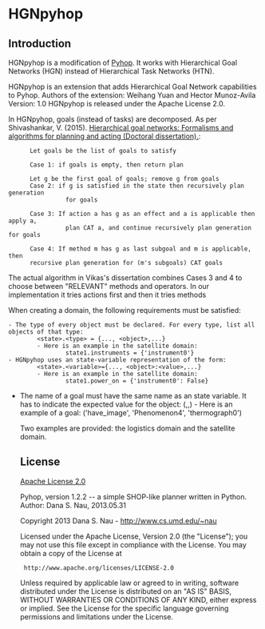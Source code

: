 # HGNpyhop

## Introduction

HGNpyhop is a modification of [Pyhop](https://bitbucket.org/dananau/pyhop/). It works with Hierarchical Goal Networks (HGN) instead of Hierarchical Task Networks (HTN).

HGNpyhop is an extension that adds Hierarchical Goal Network capabilities to Pyhop.
Authors of the extension: Weihang Yuan and Hector Munoz-Avila
Version: 1.0
HGNpyhop is released under the Apache License 2.0.

In HGNpyhop, goals (instead of tasks) are decomposed. As per Shivashankar, V. (2015). [Hierarchical goal networks: Formalisms and algorithms for planning and acting (Doctoral dissertation).](https://drum.lib.umd.edu/bitstream/handle/1903/16698/Shivashankar_umd_0117E_16202.pdf):

          Let goals be the list of goals to satisfy

          Case 1: if goals is empty, then return plan

          Let g be the first goal of goals; remove g from goals
          Case 2: if g is satisfied in the state then recursively plan generation
                    for goals
          
          Case 3: If action a has g as an effect and a is applicable then apply a,
                    plan CAT a, and continue recursively plan generation for goals
        
          Case 4: If method m has g as last subgoal and m is applicable, then
          recursive plan generation for (m's subgoals) CAT goals
        
The actual algorithm in Vikas's dissertation combines Cases 3 and 4 to choose between
"RELEVANT" methods and operators. In our implementation it tries actions first
and then it tries methods

When creating a domain, the following requirements must be satisfied:

    - The type of every object must be declared. For every type, list all objects of that type:
            <state>.<type> = {..., <object>,...}
            - Here is an example in the satellite domain:
                    state1.instruments = {'instrument0'}
    - HGNpyhop uses an state-variable representation of the form:
            <state>.<variable>={..., <object>:<value>,...}
            - Here is an example in the satellite domain:
                    state1.power_on = {'instrument0': False}
- The name of a goal must have the same name as an state variable. It has to indicate the expected value for the object:
            (<variable>,<object>,<value>)
             - Here is an example of a goal:
                ('have_image', 'Phenomenon4', 'thermograph0')

Two examples are provided: the logistics domain and the satellite domain.

## License

[Apache License 2.0](https://github.com/ospur/hgn-pyhop/blob/master/LICENSE)

Pyhop, version 1.2.2 -- a simple SHOP-like planner written in Python.
Author: Dana S. Nau, 2013.05.31

Copyright 2013 Dana S. Nau - http://www.cs.umd.edu/~nau

   Licensed under the Apache License, Version 2.0 (the "License");
   you may not use this file except in compliance with the License.
   You may obtain a copy of the License at

     http://www.apache.org/licenses/LICENSE-2.0

   Unless required by applicable law or agreed to in writing, software
   distributed under the License is distributed on an "AS IS" BASIS,
   WITHOUT WARRANTIES OR CONDITIONS OF ANY KIND, either express or implied.
   See the License for the specific language governing permissions and
   limitations under the License.

